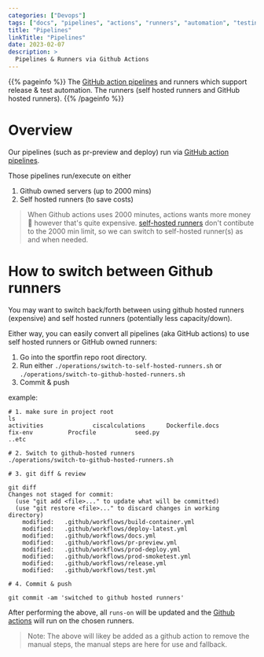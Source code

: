 ```yaml
---
categories: ["Devops"]
tags: ["docs", "pipelines", "actions", "runners", "automation", "testing"]
title: "Pipelines"
linkTitle: "Pipelines"
date: 2023-02-07
description: >
  Pipelines & Runners via Github Actions
---
```


{{% pageinfo %}}
  The [GitHub action pipelines](https://github.com/SportFin/sportfin/actions) and runners which support
  release & test automation. The runners (self hosted runners and GitHub hosted runners).
{{% /pageinfo %}}


# Overview

Our pipelines (such as pr-preview and deploy) run via [GitHub action pipelines](https://github.com/SportFin/sportfin/actions).

Those pipelines run/execute on either

1. Github owned servers (up to 2000 mins)
2. Self hosted runners (to save costs)

> When Github actions uses 2000 minutes, actions wants more money 💸 however that's quite expensive.
  [self-hosted runners](https://docs.github.com/en/actions/hosting-your-own-runners/about-self-hosted-runners) don't
  contibute to the 2000 min limit, so we can switch to self-hosted runner(s) as and when needed.

# How to switch between Github runners

You may want to switch back/forth between using github hosted runners (expensive) and 
self hosted runners (potentially less capacity/down).

Either way, you can easily convert all pipelines (aka GitHub actions) to use self hosted runners or
GitHub owned runners:

1. Go into the sportfin repo root directory.
2. Run either `./operations/switch-to-self-hosted-runners.sh` or `./operations/switch-to-github-hosted-runners.sh`
3. Commit & push

example:
```
# 1. make sure in project root
ls
activities              ciscalculations      Dockerfile.docs          fix-env          Procfile           seed.py
..etc

# 2. Switch to github-hosted runners
./operations/switch-to-github-hosted-runners.sh

# 3. git diff & review

git diff
Changes not staged for commit:
  (use "git add <file>..." to update what will be committed)
  (use "git restore <file>..." to discard changes in working directory)
	modified:   .github/workflows/build-container.yml
	modified:   .github/workflows/deploy-latest.yml
	modified:   .github/workflows/docs.yml
	modified:   .github/workflows/pr-preview.yml
	modified:   .github/workflows/prod-deploy.yml
	modified:   .github/workflows/prod-smoketest.yml
	modified:   .github/workflows/release.yml
	modified:   .github/workflows/test.yml

# 4. Commit & push

git commit -am 'switched to github hosted runners'

```

After performing the above, all `runs-on` will be updated and the [Github actions](https://github.com/SportFin/sportfin/actions)
will run on the chosen runners.


> Note: The above will likey be added as a github action to remove the manual steps, the manual steps are here for use and fallback.
